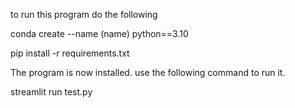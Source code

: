 to run this program do the following

conda create --name (name) python==3.10

pip install -r requirements.txt

The program is now installed. use the following command to run it.

streamlit run test.py